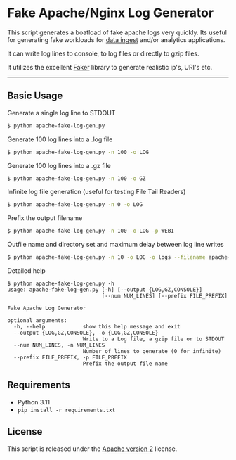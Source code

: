 # Fake Apache/Nginx Log Generator

This script generates a boatload of fake apache logs very quickly. Its useful for generating fake workloads for [data ingest](http://github.com/streamsets/datacollector) and/or analytics applications.

It can write log lines to console, to log files or directly to gzip files.

It utilizes the excellent [Faker](https://github.com/joke2k/faker/) library to generate realistic ip's, URI's etc.

***

## Basic Usage

Generate a single log line to STDOUT

```bash
$ python apache-fake-log-gen.py  
```

Generate 100 log lines into a .log file

```bash
$ python apache-fake-log-gen.py -n 100 -o LOG 
```

Generate 100 log lines into a .gz file

```bash
$ python apache-fake-log-gen.py -n 100 -o GZ 
```

Infinite log file generation (useful for testing File Tail Readers)

```bash
$ python apache-fake-log-gen.py -n 0 -o LOG 
```

Prefix the output filename

```bash
$ python apache-fake-log-gen.py -n 100 -o LOG -p WEB1
```

Outfile name and directory set and maximum delay between log line writes

```bash
$ python apache-fake-log-gen.py -n 10 -o LOG -o logs --filename apache-access --max-dealy 1000 
```

Detailed help
```
$ python apache-fake-log-gen.py -h
usage: apache-fake-log-gen.py [-h] [--output {LOG,GZ,CONSOLE}]
                              [--num NUM_LINES] [--prefix FILE_PREFIX]

Fake Apache Log Generator

optional arguments:
  -h, --help            show this help message and exit
  --output {LOG,GZ,CONSOLE}, -o {LOG,GZ,CONSOLE}
                        Write to a Log file, a gzip file or to STDOUT
  --num NUM_LINES, -n NUM_LINES
                        Number of lines to generate (0 for infinite)
  --prefix FILE_PREFIX, -p FILE_PREFIX
                        Prefix the output file name
```


## Requirements
* Python 3.11
* ```pip install -r requirements.txt```

## License
This script is released under the [Apache version 2](LICENSE) license.
